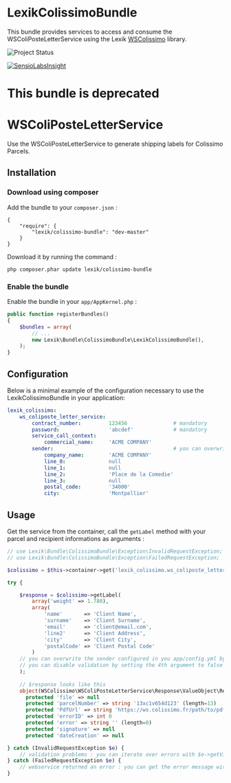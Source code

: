 LexikColissimoBundle
====================

This bundle provides services to access and consume the WSColiPosteLetterService 
using the Lexik [WSColissimo](https://github.com/lexik/ws-colissimo) library.

![Project Status](http://stillmaintained.com/lexik/LexikColissimoBundle.png)

[![SensioLabsInsight](https://insight.sensiolabs.com/projects/1249be2c-432e-452a-98ab-212b021af522/big.png)](https://insight.sensiolabs.com/projects/1249be2c-432e-452a-98ab-212b021af522)

This bundle is deprecated
=========================

# WSColiPosteLetterService

Use the WSColiPosteLetterService to generate shipping labels for Colissimo Parcels.

## Installation

### Download using composer

Add the bundle to your `composer.json` :

```
{
    "require": {
        "lexik/colissimo-bundle": "dev-master"
    }
}
```
Download it by running the command :

```
php composer.phar update lexik/colissimo-bundle
```

### Enable the bundle

Enable the bundle in your `app/AppKernel.php` :

```php
public function registerBundles()
{
    $bundles = array(
        // ...
        new Lexik\Bundle\ColissimoBundle\LexikColissimoBundle(),
    );
}
```

## Configuration

Below is a minimal example of the configuration necessary to use the LexikColissimoBundle
in your application:

```yml
lexik_colissimo:
    ws_coliposte_letter_service:
        contract_number:         123456               # mandatory
        password:                'abcdef'             # mandatory
        service_call_context:
            commercial_name:     'ACME COMPANY'
        sender:                                       # you can overwrite this part from your code
            company_name:        'ACME COMPANY'
            line_0:              null   
            line_1:              null
            line_2:              'Place de la Comedie'
            line_3:              null
            postal_code:         '34000'
            city:                'Montpellier'
```

## Usage

Get the service from the container, call the `getLabel` method with your parcel and recipient informations as arguments :

```php
// use Lexik\Bundle\ColissimoBundle\Exception\InvalidRequestException;
// use Lexik\Bundle\ColissimoBundle\Exception\FailedRequestException;

$colissimo = $this->container->get('lexik_colissimo.ws_coliposte_letter_service.service');

try {

    $response = $colissimo->getLabel(
        array('weight' => 1.780),
        array(
            'name'       => 'Client Name',
            'surname'    => 'Client Surname',
            'email'      => 'client@email.com',
            'line2'      => 'Client Address',
            'city'       => 'Client City',
            'postalCode' => 'Client Postal Code'
        )
	// you can overwrite the sender configured in you app/config.yml by passing an array as 3rd argument
	// you can disable validation by setting the 4th argument to false
    );
    
    // $response looks like this
    object(WSColissimo\WSColiPosteLetterService\Response\ValueObject\ReturnLetter)[1102]
      protected 'file' => null
      protected 'parcelNumber' => string '13xc1v654d123' (length=13)
      protected 'PdfUrl' => string 'https://ws.colissimo.fr/path/to/pdf-file' (length=40)
      protected 'errorID' => int 0
      protected 'error' => string '' (length=0)
      protected 'signature' => null
      protected 'dateCreation' => null

} catch (InvalidRequestException $e) {
    // validation problems : you can iterate over errors with $e->getViolations()
} catch (FailedRequestException $e) {
    // webservice returned an error : you can get the error message with $e->getMessage()
}
```

